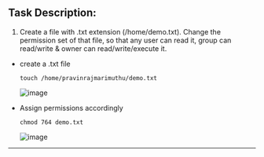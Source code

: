 ## Task Description:


1. Create a file with .txt extension (/home/demo.txt). Change the permission set of that file, so that any user can read it, group can read/write & owner can read/write/execute it.

 - create a .txt file

   ```
   touch /home/pravinrajmarimuthu/demo.txt
   ```

   ![image](https://github.com/user-attachments/assets/52a9cbed-02b3-49b2-9aae-6528a584e2af)

 - Assign permissions accordingly

   ```
   chmod 764 demo.txt
   ```

   ![image](https://github.com/user-attachments/assets/a2026503-3bcb-4aa3-aaae-c46a211877d5)

___
